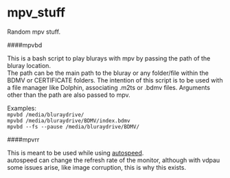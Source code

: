 # mpv_stuff
Random mpv stuff.

####mpvbd

This is a bash script to play blurays with mpv by passing the path of the bluray location.  
The path can be the main path to the bluray or any folder/file within the BDMV or CERTIFICATE folders.
The intention of this script is to be used with a file manager like Dolphin, associating .m2ts or .bdmv files.
Arguments other than the path are also passed to mpv.

Examples:  
`mpvbd /media/bluraydrive/`  
`mpvbd /media/bluraydrive/BDMV/index.bdmv`  
`mpvbd --fs --pause /media/bluraydrive/BDMV/`

####mpvrr

This is meant to be used while using [autospeed](https://github.com/kevinlekiller/mpv_scripts/tree/master/autospeed).  
autospeed can change the refresh rate of the monitor, although with vdpau some issues arise, like image corruption, this is why this exists.
